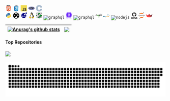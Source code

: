 <code><img height="20" alt="javascript" src="https://raw.githubusercontent.com/devicons/devicon/master/icons/html5/html5-original-wordmark.svg"></code>
<code><img height="20" alt="typescript" src="https://raw.githubusercontent.com/devicons/devicon/master/icons/css3/css3-original-wordmark.svg"></code>
<code><img height="20" alt="react" src="https://raw.githubusercontent.com/devicons/devicon/master/icons/javascript/javascript-original.svg"></code>
<code><img height="20" alt="graphql" src="https://raw.githubusercontent.com/devicons/devicon/ca28c779441053191ff11710fe24a9e6c23690d6/icons/php/php-original.svg"></code>
<code><img height="20" alt="nodejs" src="https://raw.githubusercontent.com/devicons/devicon/master/icons/c/c-original.svg"></code>    
<code><img height="20" alt="javascript" src="https://raw.githubusercontent.com/devicons/devicon/master/icons/python/python-original.svg"></code>
<code><img height="20" alt="typescript" src="https://raw.githubusercontent.com/devicons/devicon/ca28c779441053191ff11710fe24a9e6c23690d6/icons/rust/rust-original.svg"></code>
<code><img height="20" alt="react" src="https://raw.githubusercontent.com/devicons/devicon/ca28c779441053191ff11710fe24a9e6c23690d6/icons/lua/lua-original.svg"></code>
<code><img height="20" alt="graphql" src="https://raw.githubusercontent.com/devicons/devicon/master/icons/linux/linux-original.svg"></code>
<code><img height="20" alt="nodejs" src="https://raw.githubusercontent.com/devicons/devicon/ca28c779441053191ff11710fe24a9e6c23690d6/icons/vim/vim-original.svg"></code>
<code><img height="20" alt="graphql" src="https://www.svgrepo.com/show/354522/visual-studio-code.svg"></code>
<code><img height="20" alt="nodejs" src="https://raw.githubusercontent.com/devicons/devicon/master/icons/bootstrap/bootstrap-plain-wordmark.svg"></code>
<code><img height="20" alt="graphql" src="https://camo.githubusercontent.com/52643e404ca1a1d90beb0095ebddda4b16b8c30dfcfeb5d42355a2df037c7c8e/68747470733a2f2f7777772e766563746f726c6f676f2e7a6f6e652f6c6f676f732f7461696c77696e646373732f7461696c77696e646373732d69636f6e2e737667"></code>
<code><img height="20" alt="nodejs" src="https://raw.githubusercontent.com/devicons/devicon/master/icons/nodejs/nodejs-original-wordmark.svg"></code>
<code><img height="20" alt="graphql" src="https://raw.githubusercontent.com/devicons/devicon/master/icons/mysql/mysql-original-wordmark.svg"></code>
<code><img height="20" alt="nodejs" src="https://camo.githubusercontent.com/ff5301ef7472dbdf522b776167a8af8c326299fe8175e53f6b052bbcc04533e3/68747470733a2f2f7777772e766563746f726c6f676f2e7a6f6e652f6c6f676f732f6769742d73636d2f6769742d73636d2d69636f6e2e737667"></code>
<code><img height="20" alt="graphql" src="https://raw.githubusercontent.com/devicons/devicon/ca28c779441053191ff11710fe24a9e6c23690d6/icons/github/github-original-wordmark.svg"></code>
<code><img height="20" alt="nodejs" src="https://raw.githubusercontent.com/devicons/devicon/ca28c779441053191ff11710fe24a9e6c23690d6/icons/jupyter/jupyter-original-wordmark.svg"></code>
<code><img height="20" alt="graphql" src="https://raw.githubusercontent.com/devicons/devicon/ca28c779441053191ff11710fe24a9e6c23690d6/icons/streamlit/streamlit-original.svg"></code>


| <a href="https://github.com/XkiiBoys/github-readme-stats"><img align="center" src="https://github-readme-stats.vercel.app/api?username=XkiiBoys&show_icons=true&include_all_commits=true&theme=buefy&hide_border=true" alt="Anurag's github stats" /></a> | <a href="https://github.com/XkiiBoys/github-readme-stats"><img align="center" src="https://github-readme-stats.vercel.app/api/top-langs/?username=XkiiBoys&layout=compact&theme=buefy&hide_border=true" /></a> |
| ------------- | ------------- |

#### Top Repositories


</a>
<a href="https://github.com/XkiiBoys/XkiiBoys.github.io">
  <img align="center" src="https://github-readme-stats.vercel.app/api/pin/?username=XkiiBoys&repo=XkiiBoys.github.io&theme=buefy" />
</a>

<br />
<br />
<picture>
<source media="(prefers-color-scheme: dark)" srcset="https://raw.githubusercontent.com/sven-bo/sven-bo/output/github-contribution-grid-snake-dark.svg">
<source media="(prefers-color-scheme: light)" srcset="https://raw.githubusercontent.com/sven-bo/sven-bo/output/github-contribution-grid-snake.svg">
<img alt="github align="center" contribution grid snake animation" src="https://raw.githubusercontent.com/sven-bo/sven-bo/output/github-contribution-grid-snake.svg">
</picture><br><br>
<p align="center">
  <br>
